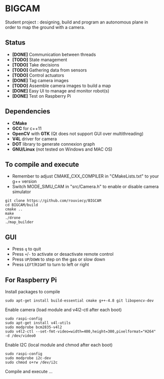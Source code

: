 # BIGCAM
Student project : designing, build and program an autonomous plane in order to map the ground with a camera.

## Status
+    **[DONE]** Communication between threads
+    **[TODO]** State management
+    **[TODO]** Take decisions
+    **[TODO]** Gathering data from sensors
+    **[TODO]** Control actuators
+    **[DONE]** Tag camera images
+    **[TODO]** Assemble camera images to build a map
+    **[DONE]** Easy UI to manage and monitor robot(s)
+    **[DONE]** Test on Raspberry Pi

## Dependencies
+    **CMake**
+    **GCC** for c++11
+    **OpenCV** with **GTK** (Qt does not support GUI over multithreading)
+    **V4L** driver for camera
+    **DOT** library to generate connexion graph
+    **GNU/Linux** (not tested on Windows and MAC OS)

## To compile and execute
-    Remember to adjust CMAKE_CXX_COMPILER in "CMakeLists.txt" to your g++ version
-    Switch MODE_SIMU_CAM in "src/Camera.h" to enable or disable camera simulator


    git clone https://github.com/rouviecy/BIGCAM
    cd BIGCAM/build
    cmake ..
    make
    ./drone
    ./map_builder

## GUI
+    Press `q` to quit
+    Press `+`/`-` to activate or desactivate remote control
+    Press `UP`/`DOWN` to step on the gas or slow down
+    Press `LEFT`/`RIGHT` to turn to left or right

## For Raspberry Pi
Install packages to compile

    sudo apt-get install build-essential cmake g++-4.8 git libopencv-dev

Enable camera (load module and v4l2-ctl after each boot)

    sudo raspi-config
    sudo apt-get install v4l-utils
    sudo modprobe bcm2835-v4l2
    sudo v4l2-ctl --set-fmt-video=width=400,height=300,pixelformat="H264" -d /dev/video0

Enable I2C (local module and chmod after each boot)

    sudo raspi-config
    sudo modprobe i2c-dev
    sudo chmod o+rw /dev/i2c

Compile and execute ...
